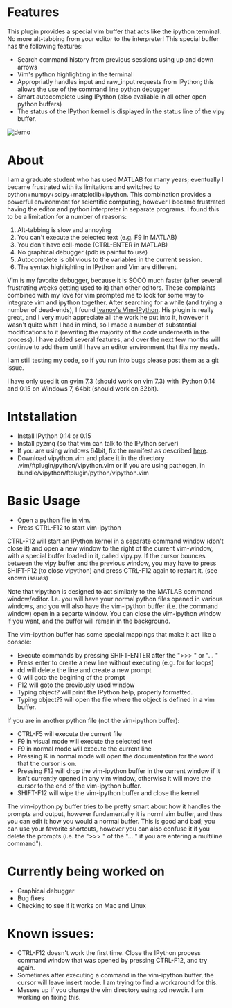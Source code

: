 # Features
This plugin provides a special vim buffer that acts like the ipython terminal.  No more alt-tabbing from your editor to the interpreter!  This special buffer has the following features:
* Search command history from previous sessions using up and down arrows
* Vim's python highlighting in the terminal
* Appropriatly handles input and raw_input requests from IPython; this allows the use of the command line python debugger
* Smart autocomplete using IPython (also available in all other open python buffers)
* The status of the IPython kernel is displayed in the status line of the vipy buffer.

![demo](https://github.com/johndgiese/vipy/raw/master/demo.PNG "An example vipy session with one regular python file, and the special vipy buffer")

# About
I am a graduate student who has used MATLAB for many years; eventually I became frustrated with its limitations and switched to python+numpy+scipy+matplotlib+ipython.  This combination provides a powerful environment for scientific computing, however I became frustrated having the editor and python interpreter in separate programs.  I found this to be a limitation for a number of reasons:

1. Alt-tabbing is slow and annoying
2. You can't execute the selected text (e.g. F9 in MATLAB)
3. You don't have cell-mode (CTRL-ENTER in MATLAB)
4. No graphical debugger (pdb is painful to use)
5. Autocomplete is oblivious to the variables in the current session.
6. The syntax highlighting in IPython and Vim are different.

Vim is my favorite debugger, because it is SOOO much faster (after several frustrating weeks getting used to it) than other editors.  These complaints combined with my love for vim prompted me to look for some way to integrate vim and ipython together.
After searching for a while (and trying a number of dead-ends), I found [Ivanov's Vim-IPython](https://github.com/ivanov/vim-ipython).  His plugin is really great, and I very much appreciate all the work he put into it, however it wasn't quite what I had in mind, so I made a number of substantial modifications to it (rewriting the majority of the code underneath in the process).  I have added several features, and over the next few months will continue to add them until I have an editor environment that fits my needs.

I am still testing my code, so if you run into bugs please post them as a git issue.

I have only used it on gvim 7.3 (should work on vim 7.3) with IPython 0.14 and 0.15 on Windows 7, 64bit (should work on 32bit).

# Intstallation
* Install IPython 0.14 or 0.15
* Install pyzmq (so that vim can talk to the IPython server)
* If you are using windows 64bit, fix the manifest as described [here](https://github.com/ivanov/vim-ipython/issues/20).
* Download vipython.vim and place it in the directory .vim/ftplugin/python/vipython.vim or if you are using pathogen, in bundle/vipython/ftplugin/python/vipython.vim


# Basic Usage
* Open a python file in vim.
* Press CTRL-F12 to start vim-ipython

CTRL-F12 will start an IPython kernel in a separate command window (don't close it) and open a new window to the right of the current vim-window, with a special buffer loaded in it, called vipy.py.  If the cursor bounces between the vipy buffer and the previous window, you may have to press SHIFT-F12 (to close vipython) and press CTRL-F12 again to restart it. (see known issues)

Note that vipython is designed to act similarly to the MATLAB command window/editor.  I.e. you will have your normal python files opened in various windows, and you will also have the vim-ipython buffer (i.e. the command window) open in a separte window.  You can close the vim-ipython window if you want, and the buffer will remain in the background.

The vim-ipython buffer has some special mappings that make it act like a console:
* Execute commands by pressing SHIFT-ENTER after the ">>> " or "... "
* Press enter to create a new line without executing (e.g. for for loops)
* dd will delete the line and create a new prompt
* 0 will goto the begining of the prompt
* F12 will goto the previously used window
* Typing object? will print the IPython help, properly formatted.
* Typing object?? will open the file where the object is defined in a vim buffer.

If you are in another python file (not the vim-ipython buffer):
* CTRL-F5 will execute the current file
* F9 in visual mode will execute the selected text
* F9 in normal mode will execute the current line
* Pressing K in normal mode will open the documentation for the word that the cursor is on.
* Pressing F12 will drop the vim-ipython buffer in the current window if it isn't currently opened in any vim window, otherwise it will move the cursor to the end of the vim-ipython buffer.
* SHIFT-F12 will wipe the vim-ipython buffer and close the kernel

The vim-ipython.py buffer tries to be pretty smart about how it handles the prompts and output, however fundamentally it is norml vim buffer, and thus you can edit it how you would a normal buffer.  This is good and bad; you can use your favorite shortcuts, however you can also confuse it if you delete the prompts (i.e. the ">>> " of the "... " if you are entering a multiline command").

# Currently being worked on
* Graphical debugger
* Bug fixes
* Checking to see if it works on Mac and Linux

# Known issues:
* CTRL-F12 doesn't work the first time.  Close the IPython process command window that was opened by pressing CTRL-F12, and try again.
* Sometimes after executing a command in the vim-ipython buffer, the cursor will leave insert mode.  I am trying to find a workaround for this.
* Messes up if you change the vim directory using :cd newdir.  I am working on fixing this.